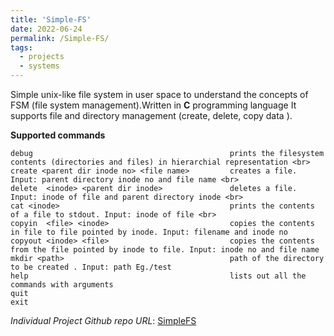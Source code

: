 ```yaml
---
title: 'Simple-FS'
date: 2022-06-24
permalink: /Simple-FS/
tags:
  - projects
  - systems
---
```


Simple unix-like file system in user space to understand the concepts of FSM (file system management).Written in **C** programming language
It supports file and directory management (create, delete, copy data ).

**Supported commands**

```
debug                                            prints the filesystem contents (directories and files) in hierarchial representation <br>
create <parent dir inode no> <file name>         creates a file. Input: parent directory inode no and file name <br>
delete  <inode> <parent dir inode>               deletes a file. Input: inode of file and parent directory inode <br>
cat <inode>                                      prints the contents of a file to stdout. Input: inode of file <br>
copyin  <file> <inode>                           copies the contents in file to file pointed by inode. Input: filename and inode no
copyout <inode> <file>                           copies the contents from the file pointed by inode to file. Input: inode no and file name
mkdir <path>                                     path of the directory to be created . Input: path Eg./test
help                                             lists out all the commands with arguments
quit
exit
```
*Individual Project* 
*Github repo URL*: [SimpleFS](https://github.com/Nanirudh/Simple-FS)
